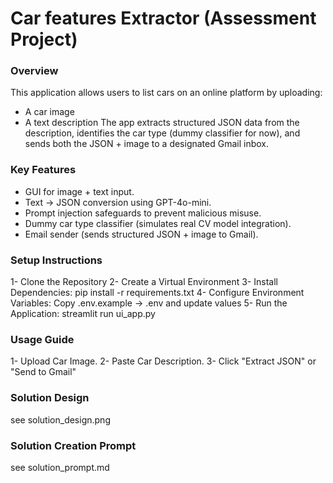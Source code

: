# Car features Extractor (Assessment Project)

### Overview
This application allows users to list cars on an online platform by uploading:
- A car image
- A text description
The app extracts structured JSON data from the description, identifies the car type (dummy classifier for now), and sends both the JSON + image to a designated Gmail inbox.

### Key Features
- GUI for image + text input.
- Text → JSON conversion using GPT-4o-mini.
- Prompt injection safeguards to prevent malicious misuse.
- Dummy car type classifier (simulates real CV model integration).
- Email sender (sends structured JSON + image to Gmail).

### Setup Instructions
1- Clone the Repository
2- Create a Virtual Environment
3- Install Dependencies: pip install -r requirements.txt
4- Configure Environment Variables: Copy .env.example → .env and update values
5- Run the Application: streamlit run ui_app.py

### Usage Guide
1- Upload Car Image.
2- Paste Car Description.
3- Click "Extract JSON" or "Send to Gmail"

### Solution Design
see solution_design.png

### Solution Creation Prompt
see solution_prompt.md